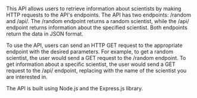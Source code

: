 This API allows users to retrieve information about scientists by making HTTP requests to the API's endpoints. The API has two endpoints: /random and /api/<shortname>. The /random endpoint returns a random scientist, while the /api/<shortname> endpoint returns information about the specified scientist. Both endpoints return the data in JSON format.

To use the API, users can send an HTTP GET request to the appropriate endpoint with the desired parameters. For example, to get a random scientist, the user would send a GET request to the /random endpoint. To get information about a specific scientist, the user would send a GET request to the /api/<shortname> endpoint, replacing <shortname> with the name of the scientist you are interested in.

The API is built using Node.js and the Express.js library.
